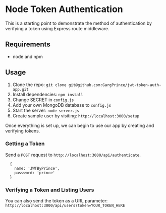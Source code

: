 # Node Token Authentication

This is a starting point to demonstrate the method of authentication by verifying a token using Express route middleware.

## Requirements

- node and npm

## Usage

1. Clone the repo: `git clone git@github.com:GargPrince/jwt-token-auth-app.git`
2. Install dependencies: `npm install`
3. Change SECRET in `config.js`
4. Add your own MongoDB database to `config.js`
5. Start the server: `node server.js`
6. Create sample user by visiting: `http://localhost:3000/setup`

Once everything is set up, we can begin to use our app by creating and verifying tokens.

### Getting a Token

Send a `POST` request to `http://localhost:3000/api/authenticate`. 

```
  {
    name: 'JWTByPrince',
    password: 'prince'
  }
```

### Verifying a Token and Listing Users

You can also send the token as a URL parameter: `http://localhost:3000/api/users?token=YOUR_TOKEN_HERE`
